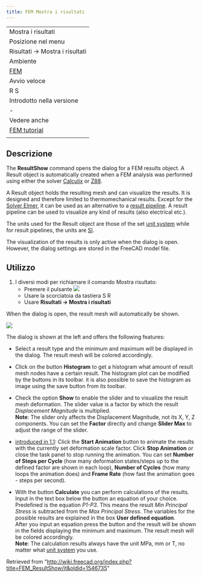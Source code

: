 ```yaml
---
title: FEM Mostra i risultati
---
```


|                                                    |
| -------------------------------------------------- |
| Mostra i risultati                                 |
| Posizione nel menu                                 |
| Risultati → Mostra i risultati                     |
| Ambiente                                           |
| [FEM](/FEM_Workbench/it "FEM Workbench/it")        |
| Avvio veloce                                       |
| R S                                                |
| Introdotto nella versione                          |
| -                                                  |
| Vedere anche                                       |
| [FEM tutorial](/FEM_tutorial/it "FEM tutorial/it") |
|                                                    |

## Descrizione

The **ResultShow** command opens the dialog for a FEM results object. A Result object is automatically created when a FEM analysis was performed using either the solver [Calculix](/FEM_SolverCalculixCxxtools "FEM SolverCalculixCxxtools") or [Z88](/FEM_SolverZ88 "FEM SolverZ88").

A Result object holds the resulting mesh and can visualize the results. It is designed and therefore limited to thermomechanical results. Except for the [Solver Elmer](/FEM_SolverElmer "FEM SolverElmer"), it can be used as an alternative to a [result pipeline](/FEM_PostPipelineFromResult "FEM PostPipelineFromResult"). A result pipeline can be used to visualize any kind of results (also electrical etc.).

The units used for the Result object are those of the set [unit system](/Preferences_Editor#Units "Preferences Editor") while for result pipelines, the units are [SI](https://en.wikipedia.org/wiki/International_System_of_Units).

The visualization of the results is only active when the dialog is open. However, the dialog settings are stored in the FreeCAD model file.

## Utilizzo

1. I diversi modi per richiamare il comando Mostra risultato:
   - Premere il pulsante ![](/images/FEM_ShowResult.png)
   - Usare la scorciatoia da tastiera S R
   - Usare **Risultati → Mostra i risultati**

When the dialog is open, the result mesh will automatically be shown.

![](/images/FEM_Result-Object-Dialog.png)

The dialog is shown at the left and offers the following features:

- Select a result type and the minimum and maximum will be displayed in the dialog. The result mesh will be colored accordingly.

- Click on the button **Histogram** to get a histogram what amount of result mesh nodes have a certain result. The histogram plot can be modified by the buttons in its toolbar. it is also possible to save the histogram as image using the save button from its toolbar.

- Check the option **Show** to enable the slider and to visualize the result mesh deformation. The slider value is a factor by which the result _Displacement Magnitude_ is multiplied.  
  **Note**: The slider only affects the Displacement Magnitude, not its X, Y, Z components. You can set the **Factor** directly and change **Slider Max** to adjust the range of the slider.

- [introduced in 1.1](/Release_notes_1.1 "Release notes 1.1"): Click the **Start Animation** button to animate the results with the currently set deformation scale factor. Click **Stop Animation** or close the task panel to stop running the animation. You can set **Number of Steps per Cycle** (how many deformation states/steps up to the defined factor are shown in each loop), **Number of Cycles** (how many loops the animation does) and **Frame Rate** (how fast the animation goes - steps per second).

- With the button **Calculate** you can perform calculations of the results. Input in the text box below the button an equation of your choice. Predefined is the equation _P1-P3_. This means the result _Min Principal Stress_ is subtracted from the _Max Principal Stress_. The variables for the possible results are explained in the box **User defined equation**.  
  After you input an equation press the button and the result will be shown in the fields displaying the minimum and maximum. The result mesh will be colored accordingly.  
  **Note**: The calculation results always have the unit MPa, mm or T, no matter what [unit system](/Preferences_Editor#Units "Preferences Editor") you use.

Retrieved from "<http://wiki.freecad.org/index.php?title=FEM_ResultShow/it&oldid=1546735>"
